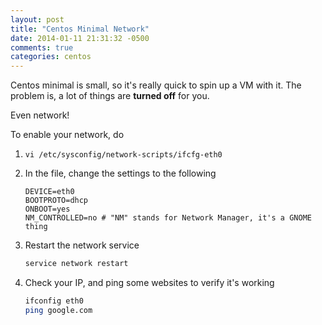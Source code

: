 ```yaml
---
layout: post
title: "Centos Minimal Network"
date: 2014-01-11 21:31:32 -0500
comments: true
categories: centos
---
```


Centos minimal is small, so it's really quick to spin up a VM with it. The
problem is, a lot of things are **turned off** for you.

Even network!

<!-- more -->

To enable your network, do

1. `vi /etc/sysconfig/network-scripts/ifcfg-eth0`
2. In the file, change the settings to the following

    ```text
    DEVICE=eth0
    BOOTPROTO=dhcp
    ONBOOT=yes
    NM_CONTROLLED=no # "NM" stands for Network Manager, it's a GNOME thing
    ```

3. Restart the network service

    ```sh
    service network restart
    ```

4. Check your IP, and ping some websites to verify it's working

    ```sh
    ifconfig eth0
    ping google.com
    ```
